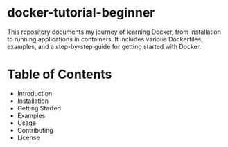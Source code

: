 # docker-tutorial-beginner
This repository documents my journey of learning Docker, from installation to running applications in containers. It includes various Dockerfiles, examples, and a step-by-step guide for getting started with Docker.

# Table of Contents

- Introduction
- Installation
- Getting Started
- Examples
- Usage
- Contributing
- License
